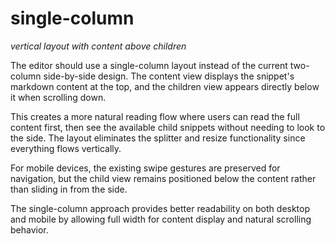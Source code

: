 # single-column
*vertical layout with content above children*

The editor should use a single-column layout instead of the current two-column side-by-side design. The content view displays the snippet's markdown content at the top, and the children view appears directly below it when scrolling down.

This creates a more natural reading flow where users can read the full content first, then see the available child snippets without needing to look to the side. The layout eliminates the splitter and resize functionality since everything flows vertically.

For mobile devices, the existing swipe gestures are preserved for navigation, but the child view remains positioned below the content rather than sliding in from the side.

The single-column approach provides better readability on both desktop and mobile by allowing full width for content display and natural scrolling behavior.